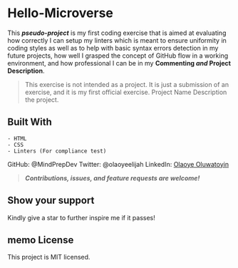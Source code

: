 # Hello-Microverse

This ***pseudo-project*** is my first coding exercise that is aimed at evaluating how correctly I can setup my linters which is meant to ensure uniformity in coding styles as well as to help with basic syntax errors detection in my future projects, how well I grasped the concept of GitHub flow in a working environment, and how professional I can be in my **Commenting _and_ Project Description**. 

> This exercise is not intended as a project. It is just a submission of an exercise, and it is my first official exercise.
Project Name
Description the project.

## Built With
    - HTML
    - CSS
    - Linters (For compliance test)


GitHub: @MindPrepDev
Twitter: @olaoyeelijah
LinkedIn: [Olaoye Oluwatoyin](https://www.linkedin.com/in/oluwatoyin-olaoye-82880363/)

> ***Contributions, issues, and feature requests are welcome!***


## Show your support
Kindly give a star to further inspire me if it passes!


## memo License
This project is MIT licensed.